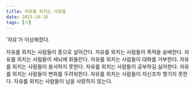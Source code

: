 ```yaml
---
title: 자유를 외치는 사람들
date: 2025-10-16
tags: [시]
---
```


’자유‘가 이상해졌다.

자유를 외치는 사람들이 종으로 살아간다.
자유를 외치는 사람들이 폭력을 숭배한다.
자유를 외치는 사람들이 세뇌에 휘둘린다.
자유를 외치는 사람들이 대화를 거부한다.
자유를 외치는 사람들이 용서하지 못한다.
자유를 외치는 사람들이 공부하길 싫어한다.
자유를 외치는 사람들이 변화를 두려워한다.
자유를 외치는 사람들이 자신조차 챙기지 못한다.
자유를 외치는 사람들이 남을 사랑하지 않는다.